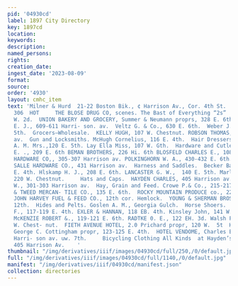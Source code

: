 ```yaml
---
pid: '04930cd'
label: 1897 City Directory
key: 1897cd
location: 
keywords: 
description: 
named_persons: 
rights: 
creation_date: 
ingest_date: '2023-08-09'
format: 
source: 
order: '4930'
layout: cmhc_item
text: 'Milner & Hurd  21-22 Boston Bik., ¢ Harrison Av., Cor. 4th St.  Accident Insurance     GRO
  306  HOT     THE BLOSE DRUG CO, scenes. The Bast of Everything “2s”  TWEED ALFRED,  138
  W. 2d.  UNION BAKERY AND GROCERY, Summer & Neumann proprs, 328 E. 6th.  Van Camp
  E. J., 609-611 Harri- son. av.  Veltz G. & Co., 630 E. 6th.  Weber J.R., 508 E.
  5th.  Grocers—Wholesale.  KELLY HUGH, 107 W. Chestnut. ROBSON THOMAS, 302 Harrison
  av.  Gun and Locksmiths. McHugh Cornelius, 116 E. 4th.  Hair Dressers.  Barrett
  A. M. Mrs.,120 E. 5th. Lay Ella Miss, 107 W. Gth.  Hardware and Cutlery.  ANDREWS
  E. ., 209 E. 6th BEMAN BROTHERS, 226 Hi. 6th BLOSFELD CHARLES E., 108 E. 5th. LEADVILLE
  HARDWARE CO,, 305-307 Harrison av. POLKINGHORN W. A., 430-432 E. 6th. TOMKINS-LA
  SALLE HARDWARE CO., 431 Harrison av.  Harness and Saddles.  Becker Barnard, 109
  E. 4th. Hlskamp H. J., 208 E. 6th. LANCASTER G. W.,  140 E. 5th. Marling G. W.,
  220 W. Chestnut.     Hats and Caps.  HAYDEN CHARLES, 405 Harrison av.  SMITH JOEL
  W., 301-303 Harrison av.  Hay, Grain and Feed. Crowe P.& Co., 215-217 W. Chest-  nut.  NIBLOCK
  & TWEED MERCAN- TILE CO., 135 E. 6th.  ROCKY MOUNTAIN PRODUCE co., 228 BE. 12th  THE
  JOHN HARVEY FUEL & FEED CO., 12th cor. Hemlock.  YOUNG & SHERMAN BROS., 212 BE.
  12th.  Hides and Pelts. Goslen A. M., Georgia Gulch.  Horse Shoers.  BRESSETTE D.
  F., 117-119 E. 4th. EXLER & HANNAN, 118 EB. 4th. Kinsley John, 141 W. Chestnut.
  McKENZIE ROBERT &., 119-121 E. 6th. RADTKE 0. E., 122 EH. 3d. Walsh Frank X., 116
  W. Chest- nut.  FIETH AVENUE HOTEL, 2.0 Prichard propr, 120 W.  5t  HOTEL COTTINGHAM,
  George C. Cottingham propr, 123-125 E. 4th.  HOTEL VENDOME, Charles E. Owen propr,
  Harri- son av. uw. 7th.     Bicycling Clothing All Kinds  at Hayden’s Clothing Store
  405 Harrison Av.    '
thumbnail: "/img/derivatives/iiif/images/04930cd/full/250,/0/default.jpg"
full: "/img/derivatives/iiif/images/04930cd/full/1140,/0/default.jpg"
manifest: "/img/derivatives/iiif/04930cd/manifest.json"
collection: directories
---
```

